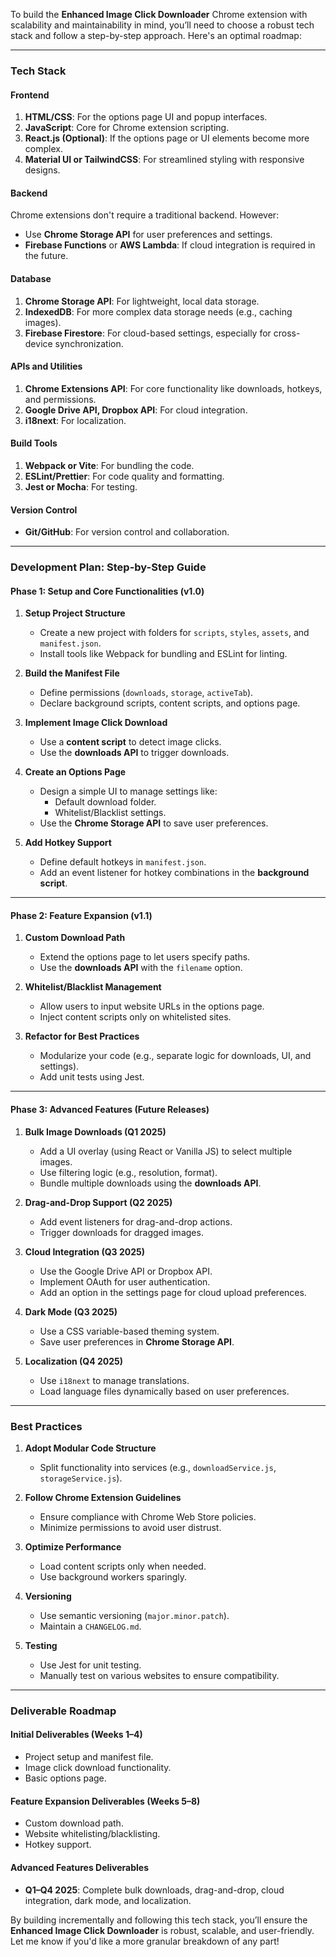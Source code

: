 To build the **Enhanced Image Click Downloader** Chrome extension with scalability and maintainability in mind, you’ll need to choose a robust tech stack and follow a step-by-step approach. Here's an optimal roadmap:

---

### **Tech Stack**

#### **Frontend**
1. **HTML/CSS**: For the options page UI and popup interfaces.
2. **JavaScript**: Core for Chrome extension scripting.
3. **React.js (Optional)**: If the options page or UI elements become more complex.
4. **Material UI or TailwindCSS**: For streamlined styling with responsive designs.

#### **Backend**
Chrome extensions don't require a traditional backend. However:
- Use **Chrome Storage API** for user preferences and settings.
- **Firebase Functions** or **AWS Lambda**: If cloud integration is required in the future.

#### **Database**
1. **Chrome Storage API**: For lightweight, local data storage.
2. **IndexedDB**: For more complex data storage needs (e.g., caching images).
3. **Firebase Firestore**: For cloud-based settings, especially for cross-device synchronization.

#### **APIs and Utilities**
1. **Chrome Extensions API**: For core functionality like downloads, hotkeys, and permissions.
2. **Google Drive API, Dropbox API**: For cloud integration.
3. **i18next**: For localization.

#### **Build Tools**
1. **Webpack or Vite**: For bundling the code.
2. **ESLint/Prettier**: For code quality and formatting.
3. **Jest or Mocha**: For testing.

#### **Version Control**
- **Git/GitHub**: For version control and collaboration.

---

### **Development Plan: Step-by-Step Guide**

#### **Phase 1: Setup and Core Functionalities (v1.0)**

1. **Setup Project Structure**
   - Create a new project with folders for `scripts`, `styles`, `assets`, and `manifest.json`.
   - Install tools like Webpack for bundling and ESLint for linting.

2. **Build the Manifest File**
   - Define permissions (`downloads`, `storage`, `activeTab`).
   - Declare background scripts, content scripts, and options page.

3. **Implement Image Click Download**
   - Use a **content script** to detect image clicks.
   - Use the **downloads API** to trigger downloads.

4. **Create an Options Page**
   - Design a simple UI to manage settings like:
     - Default download folder.
     - Whitelist/Blacklist settings.
   - Use the **Chrome Storage API** to save user preferences.

5. **Add Hotkey Support**
   - Define default hotkeys in `manifest.json`.
   - Add an event listener for hotkey combinations in the **background script**.

---

#### **Phase 2: Feature Expansion (v1.1)**

1. **Custom Download Path**
   - Extend the options page to let users specify paths.
   - Use the **downloads API** with the `filename` option.

2. **Whitelist/Blacklist Management**
   - Allow users to input website URLs in the options page.
   - Inject content scripts only on whitelisted sites.

3. **Refactor for Best Practices**
   - Modularize your code (e.g., separate logic for downloads, UI, and settings).
   - Add unit tests using Jest.

---

#### **Phase 3: Advanced Features (Future Releases)**

1. **Bulk Image Downloads (Q1 2025)**
   - Add a UI overlay (using React or Vanilla JS) to select multiple images.
   - Use filtering logic (e.g., resolution, format).
   - Bundle multiple downloads using the **downloads API**.

2. **Drag-and-Drop Support (Q2 2025)**
   - Add event listeners for drag-and-drop actions.
   - Trigger downloads for dragged images.

3. **Cloud Integration (Q3 2025)**
   - Use the Google Drive API or Dropbox API.
   - Implement OAuth for user authentication.
   - Add an option in the settings page for cloud upload preferences.

4. **Dark Mode (Q3 2025)**
   - Use a CSS variable-based theming system.
   - Save user preferences in **Chrome Storage API**.

5. **Localization (Q4 2025)**
   - Use `i18next` to manage translations.
   - Load language files dynamically based on user preferences.

---

### **Best Practices**

1. **Adopt Modular Code Structure**
   - Split functionality into services (e.g., `downloadService.js`, `storageService.js`).

2. **Follow Chrome Extension Guidelines**
   - Ensure compliance with Chrome Web Store policies.
   - Minimize permissions to avoid user distrust.

3. **Optimize Performance**
   - Load content scripts only when needed.
   - Use background workers sparingly.

4. **Versioning**
   - Use semantic versioning (`major.minor.patch`).
   - Maintain a `CHANGELOG.md`.

5. **Testing**
   - Use Jest for unit testing.
   - Manually test on various websites to ensure compatibility.

---

### **Deliverable Roadmap**

#### **Initial Deliverables (Weeks 1–4)**
- Project setup and manifest file.
- Image click download functionality.
- Basic options page.

#### **Feature Expansion Deliverables (Weeks 5–8)**
- Custom download path.
- Website whitelisting/blacklisting.
- Hotkey support.

#### **Advanced Features Deliverables**
- **Q1–Q4 2025**: Complete bulk downloads, drag-and-drop, cloud integration, dark mode, and localization.

By building incrementally and following this tech stack, you’ll ensure the **Enhanced Image Click Downloader** is robust, scalable, and user-friendly. Let me know if you'd like a more granular breakdown of any part!